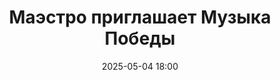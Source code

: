 ---
title: Маэстро приглашает Музыка Победы
city: Красноярск
location: Институт искусств им. Д. Хворостовского
location_photos:
  - /images/location/1.jpg
  - /images/location/2.jpg
address: ул. Ленина, 22
descriptionShort: Пронзительный вечер памяти и музыки
descriptionFull: >-
  «Этот День Победы порохом пропах, 
  Этот праздник с сединою на висках…»
  В преддверии великого праздника, Сибирский институт искусств им. Д.А. Хворостовского приглашает вас на пронзительный вечер памяти и музыки.
  В воскресенье, в 18:00, под сводами зала зазвучат песни военных лет, русские народные напевы и произведения, в которых – вся боль, гордость и непобедимая сила поколения, отстоявшего мир.
  Симфонический оркестр и лучшие вокалисты Красноярска под управлением маэстро Анатолия Чепурного создадут атмосферу, где каждая ностальгическая нота будет говорить с вами… Где скрипки споют о потерях и победах, а голоса солистов прозвучат, как голоса из прошлого – такие же искренние и полные надежды.
  Этот концерт – не просто музыкальный вечер. Это живая история, которую нужно услышать сердцем.
eventId: 2406131
age: 6
date: 2025-05-04 18:00
video: /videos/events/3.mp4
duration: 02:00
artists_team: Оркестр «Маэстро»
artists_group_photo: /images/artists/3.jpg
artists:
  - name: Анатолий Чепурной
    role: Дирижер
    photo: /images/artists/chep_der.jpg
  - name: Вера Барнова
    role: Вокал
    photo: /images/artists/barnova.jpg
  - name: Евгений Болданов
    role: Вокал
    photo: /images/artists/boldanov.jpg
  - name: Илья Кривчиков
    role: Вокал
    photo: /images/artists/krivchikov.jpg
  - name: Алексей Соколов
    role: Вокал
    photo: /images/artists/sokolov.jpg
  - name: Александр Михалев
    role: Вокал
    photo: /images/artists/mihalev.jpg
  - name: Севастьян Мартынюк
    role: Вокал
    photo: /images/artists/martinyuk.jpg
---